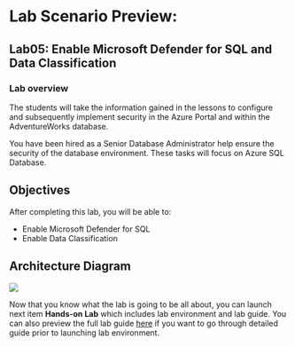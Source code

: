 # Lab Scenario Preview: 

## Lab05: Enable Microsoft Defender for SQL and Data Classification

### Lab overview

The students will take the information gained in the lessons to configure and subsequently implement security in the Azure Portal and within the AdventureWorks database.

You have been hired as a Senior Database Administrator help ensure the security of the database environment. These tasks will focus on Azure SQL Database.

## Objectives

After completing this lab, you will be able to:

- Enable Microsoft Defender for SQL
- Enable Data Classification

## Architecture Diagram

![](../images/)

Now that you know what the lab is going to be all about, you can launch next item **Hands-on Lab** which includes lab environment and lab guide. You can also preview the full lab guide [here](https://experience.cloudlabs.ai/#/labguidepreview/ffeaaa6f-553e-40d1-9180-5104c15624af) if you want to go through detailed guide prior to launching lab environment.  
